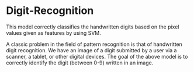 # Digit-Recognition
This model correctly classifies the handwritten digits based on the pixel values given as features by using SVM.


A classic problem in the field of pattern recognition is that of handwritten digit recognition. 
We have an image of a digit submitted by a user via a scanner, a tablet, or other digital devices. 
The goal of the above model is to correctly identify the digit (between 0-9) written in an image. 
